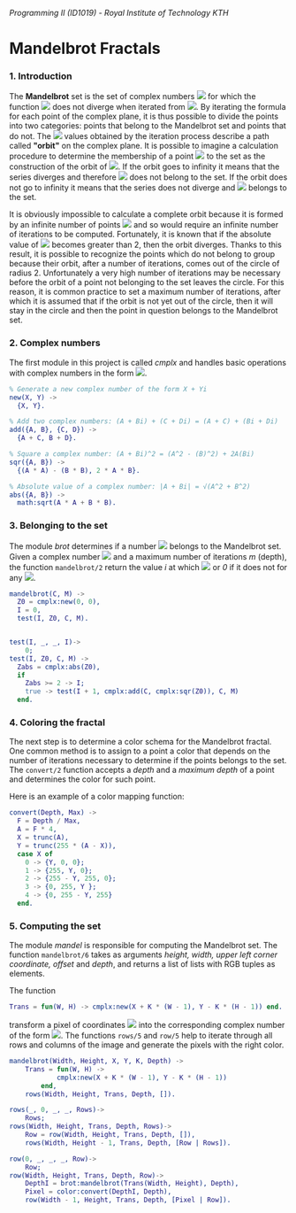 *Programming II (ID1019) - Royal Institute of Technology KTH*
# Mandelbrot Fractals

### 1. Introduction
The **Mandelbrot** set is the set of complex numbers <img src="http://mathurl.com/jnjbf2u.png"> for which the function <img src="http://mathurl.com/hczw332.png"> does not diverge when iterated from <img src="http://mathurl.com/h4urouj.png">. By iterating the formula for each point of the complex plane, it is thus possible to divide the points into two categories: points that belong to the Mandelbrot set and points that do not. The <img src="http://mathurl.com/h5spwnl.png"> values ​​obtained by the iteration process describe a path called **"orbit"** on the complex plane. It is possible to imagine a calculation procedure to determine the membership of a point <img src="http://mathurl.com/jnjbf2u.png"> to the set as the construction of the orbit of <img src="http://mathurl.com/jnjbf2u.png">. If the orbit goes to infinity it means that the series diverges and therefore <img src="http://mathurl.com/jnjbf2u.png"> does not belong to the set. If the orbit does not go to infinity it means that the series does not diverge and <img src="http://mathurl.com/jnjbf2u.png"> belongs to the set. 

It is obviously impossible to calculate a complete orbit because it is formed by an infinite number of points <img src="http://mathurl.com/h5spwnl.png"> and so would require an infinite number of iterations to be computed. Fortunately, it is known that if the absolute value of <img src="http://mathurl.com/h5spwnl.png"> becomes greater than 2, then the orbit diverges. Thanks to this result, it is possible to recognize the points which do not belong to group because their orbit, after a number of iterations, comes out of the circle of radius 2. Unfortunately a very high number of iterations may be necessary before the orbit of a point not belonging to the set leaves the circle. For this reason, it is common practice to set a maximum number of iterations, after which it is assumed that if the orbit is not yet out of the circle, then it will stay in the circle and then the point in question belongs to the Mandelbrot set.


### 2. Complex numbers

The first module in this project is called *cmplx* and handles basic operations with complex numbers in the form <img src="http://mathurl.com/hvkykm8.png">.

```erlang
% Generate a new complex number of the form X + Yi
new(X, Y) ->
  {X, Y}.

% Add two complex numbers: (A + Bi) + (C + Di) = (A + C) + (Bi + Di)
add({A, B}, {C, D}) ->
  {A + C, B + D}.

% Square a complex number: (A + Bi)^2 = (A^2 - (B)^2) + 2A(Bi)
sqr({A, B}) ->
  {(A * A) - (B * B), 2 * A * B}.

% Absolute value of a complex number: |A + Bi| = √(A^2 + B^2)
abs({A, B}) ->
  math:sqrt(A * A + B * B).
```


### 3. Belonging to the set

The module *brot* determines if a number <img src="http://mathurl.com/jnjbf2u.png"> belongs to the Mandelbrot set. Given a complex number <img src="http://mathurl.com/jnjbf2u.png"> and a maximum number of iterations *m* (depth), the function `mandelbrot/2` return the value *i* at which
<img src="http://mathurl.com/j86mkmm.png"> or *0* if it does not for any <img src="http://mathurl.com/hkcq8qa.png">.

```erlang
mandelbrot(C, M) ->
  Z0 = cmplx:new(0, 0),
  I = 0,
  test(I, Z0, C, M).


test(I, _, _, I)->
	0;
test(I, Z0, C, M) ->
  Zabs = cmplx:abs(Z0),
  if
    Zabs >= 2 -> I;
    true -> test(I + 1, cmplx:add(C, cmplx:sqr(Z0)), C, M)
  end.
```


### 4. Coloring the fractal
The next step is to determine a color schema for the Mandelbrot fractal. One common method is to assign to a point a color that depends on the number of iterations necessary to determine if the points belongs to the set. The `convert/2` function accepts a *depth* and a *maximum depth* of a point and determines the color for such point.

Here is an example of a color mapping function:

```erlang
convert(Depth, Max) ->
  F = Depth / Max,
  A = F * 4,
  X = trunc(A),
  Y = trunc(255 * (A - X)),
  case X of
    0 -> {Y, 0, 0};
    1 -> {255, Y, 0};
    2 -> {255 - Y, 255, 0};
    3 -> {0, 255, Y };
    4 -> {0, 255 - Y, 255} 
  end.
```


### 5. Computing the set

The module *mandel* is responsible for computing the Mandelbrot set. The function `mandelbrot/6` takes as arguments *height, width, upper left corner coordinate, offset* and *depth*, and returns a list of lists with RGB tuples as elements.

The function
```erlang
Trans = fun(W, H) -> cmplx:new(X + K * (W - 1), Y - K * (H - 1)) end.
```
transform a pixel of coordinates <img src="http://mathurl.com/hrr56u7.png"> into the corresponding complex number of the form <img src="http://mathurl.com/hvkykm8.png">. The functions `rows/5` and `row/5` help to iterate through all rows and columns of the image and generate the pixels with the right color.

```erlang
mandelbrot(Width, Height, X, Y, K, Depth) ->
	Trans = fun(W, H) ->
			cmplx:new(X + K * (W - 1), Y - K * (H - 1))
		end,
	rows(Width, Height, Trans, Depth, []).

rows(_, 0, _, _, Rows)->
  	Rows;
rows(Width, Height, Trans, Depth, Rows)->
	Row = row(Width, Height, Trans, Depth, []),
	rows(Width, Height - 1, Trans, Depth, [Row | Rows]).

row(0, _, _, _, Row)->
	Row;
row(Width, Height, Trans, Depth, Row)->
	DepthI = brot:mandelbrot(Trans(Width, Height), Depth),
	Pixel = color:convert(DepthI, Depth),
	row(Width - 1, Height, Trans, Depth, [Pixel | Row]). 
```
